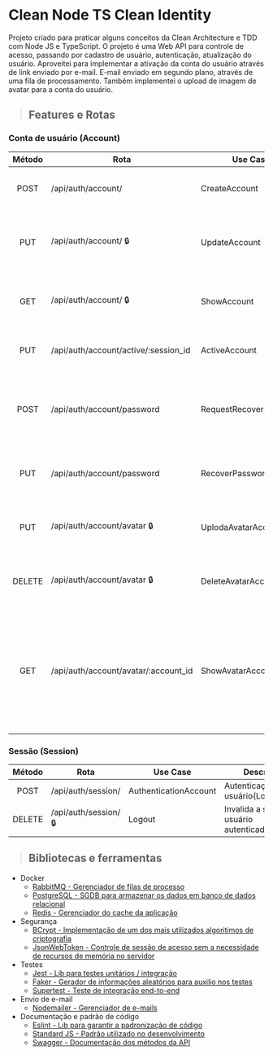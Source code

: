 # **Clean Node TS Clean Identity**

Projeto criado para praticar alguns conceitos da Clean Architecture e TDD com Node JS e TypeScript.
O projeto é uma Web API para controle de acesso, passando por cadastro de usuário, autenticação, atualização do usuário.
Aproveitei para implementar a ativação da conta do usuário através de link enviado por e-mail. E-mail enviado em segundo plano, através de uma fila de processamento. Também implementei o upload de imagem de avatar para a conta do usuário.

> ## Features e Rotas
### Conta de usuário (Account)
|Método|Rota|Use Case|Descrição|
|:---:|---|---|---|
|POST|/api/auth/account/|CreateAccount|Criação de uma nova conta de usuário|
|PUT|/api/auth/account/ :lock:|UpdateAccount|Atualização das informações da conta do usuário autenticado|
|GET|/api/auth/account/ :lock:|ShowAccount|Retorna as informações da conta do usuário autenticado|
|PUT|/api/auth/account/active/:session_id|ActiveAccount|Ativa a conta do usuário da sessão recebida|
|POST|/api/auth/account/password|RequestRecoverPassword|Solicita a recuperação de senha (As instruções são enviadas para o e-mail informado)|
|PUT|/api/auth/account/password|RecoverPassword|Altera a senha da conta da sessão informada|
|PUT|/api/auth/account/avatar :lock:|UplodaAvatarAccount|Atualiza a imagem de avatar do usuário logado|
|DELETE|/api/auth/account/avatar :lock:|DeleteAvatarAccount|Exclui a imagem de avatar do usuário logado|
|GET|/api/auth/account/avatar/:account_id|ShowAvatarAccount|Exibe a imagem de avatar do usuário informado(Se o usuário não tiver um avatar definido, será exibido um avatar padrão)|

### Sessão (Session)
|Método|Rota|Use Case|Descrição|
|:---:|---|---|---|
|POST|/api/auth/session/|AuthenticationAccount|Autenticação do usuário(Login)|
|DELETE|/api/auth/session/ :lock:|Logout|Invalida a sessão do usuário autenticado(Logout)|

> ## Bibliotecas e ferramentas

* Docker
  * [RabbitMQ - Gerenciador de filas de processo](https://www.rabbitmq.com/)
  * [PostgreSQL - SGDB para armazenar os dados em banco de dados relacional](https://www.postgresql.org/)
  * [Redis - Gerenciador do cache da aplicação](https://redis.io/)
* Segurança
  * [BCrypt - Implementação de um dos mais utilizados algoritimos de criptografia](https://www.npmjs.com/package/bcrypt)
  * [JsonWebToken - Controle de sessão de acesso sem a necessidade de recursos de memória no servidor](https://www.npmjs.com/package/jsonwebtoken)
* Testes
  * [Jest - Lib para testes unitários / integração](https://jestjs.io/)
  * [Faker - Gerador de informações aleatórios para auxilio nos testes](https://www.npmjs.com/package/faker)
  * [Supertest - Teste de integração end-to-end](https://www.npmjs.com/package/supertest)
* Envio de e-mail
  * [Nodemailer - Gerenciador de e-mails](https://nodemailer.com/about/)
* Documentação e padrão de código
  * [Eslint - Lib para garantir a padronização de código](https://www.npmjs.com/package/eslint)
  * [Standard JS - Padrão utilizado no desenvolvimento](https://standardjs.com/)
  * [Swagger - Documentação dos métodos da API](https://swagger.io/)